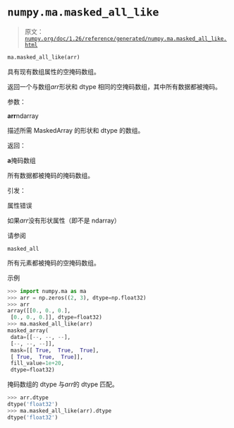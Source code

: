 # `numpy.ma.masked_all_like`

> 原文：[`numpy.org/doc/1.26/reference/generated/numpy.ma.masked_all_like.html`](https://numpy.org/doc/1.26/reference/generated/numpy.ma.masked_all_like.html)

```py
ma.masked_all_like(arr)
```

具有现有数组属性的空掩码数组。

返回一个与数组*arr*形状和 dtype 相同的空掩码数组，其中所有数据都被掩码。

参数：

**arr**ndarray

描述所需 MaskedArray 的形状和 dtype 的数组。

返回：

**a**掩码数组

所有数据都被掩码的掩码数组。

引发：

属性错误

如果*arr*没有形状属性（即不是 ndarray）

请参阅

`masked_all`

所有元素都被掩码的空掩码数组。

示例

```py
>>> import numpy.ma as ma
>>> arr = np.zeros((2, 3), dtype=np.float32)
>>> arr
array([[0., 0., 0.],
 [0., 0., 0.]], dtype=float32)
>>> ma.masked_all_like(arr)
masked_array(
 data=[[--, --, --],
 [--, --, --]],
 mask=[[ True,  True,  True],
 [ True,  True,  True]],
 fill_value=1e+20,
 dtype=float32) 
```

掩码数组的 dtype 与*arr*的 dtype 匹配。

```py
>>> arr.dtype
dtype('float32')
>>> ma.masked_all_like(arr).dtype
dtype('float32') 
```
